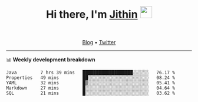 <h1 align="center">Hi there, I'm <a href="https://jithset.github.io/" target="_blank">Jithin</a> <img
src="https://github.com/blackcater/blackcater/raw/main/images/Hi.gif" height="32" /></h1>

<br />

<p align="center">
  <a href="https://jithset.github.io">Blog</a> •
  <a href="https://twitter.com/jithset">Twitter</a>
</p>

---

📊 **Weekly development breakdown**

<!--START_SECTION:waka-->
```text
Java         7 hrs 39 mins   ███████████████████░░░░░░   76.17 % 
Properties   49 mins         ██░░░░░░░░░░░░░░░░░░░░░░░   08.24 % 
YAML         32 mins         █▒░░░░░░░░░░░░░░░░░░░░░░░   05.41 % 
Markdown     27 mins         █░░░░░░░░░░░░░░░░░░░░░░░░   04.64 % 
SQL          21 mins         █░░░░░░░░░░░░░░░░░░░░░░░░   03.62 % 
```
<!--END_SECTION:waka-->

